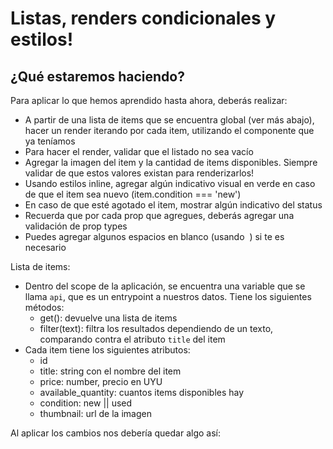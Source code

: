 # Listas, renders condicionales y estilos!

## ¿Qué estaremos haciendo?
Para aplicar lo que hemos aprendido hasta ahora, deberás realizar:
- A partir de una lista de items que se encuentra global (ver más abajo), hacer un render iterando por cada item, utilizando el componente que ya teníamos
- Para hacer el render, validar que el listado no sea vacío
- Agregar la imagen del item y la cantidad de items disponibles. Siempre validar de que estos valores existan para renderizarlos!
- Usando estilos inline, agregar algún indicativo visual en verde en caso de que el item sea nuevo (item.condition === 'new')
- En caso de que esté agotado el item, mostrar algún indicativo del status
- Recuerda que por cada prop que agregues, deberás agregar una validación de prop types
- Puedes agregar algunos espacios en blanco (usando &nbsp;) si te es necesario

Lista de items:
- Dentro del scope de la aplicación, se encuentra una variable que se llama `api`, que es un entrypoint a nuestros datos. Tiene los siguientes métodos:
    - get(): devuelve una lista de items
    - filter(text): filtra los resultados dependiendo de un texto, comparando contra el atributo `title` del item
- Cada item tiene los siguientes atributos:
    - id
    - title: string con el nombre del item
    - price: number, precio en UYU
    - available_quantity: cuantos items disponibles hay
    - condition: new || used
    - thumbnail: url de la imagen

Al aplicar los cambios nos debería quedar algo así:
